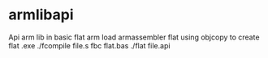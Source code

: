 # armlibapi
Api arm lib in basic
flat arm load armassembler flat using objcopy to create flat .exe
./fcompile file.s
fbc flat.bas
./flat file.api
